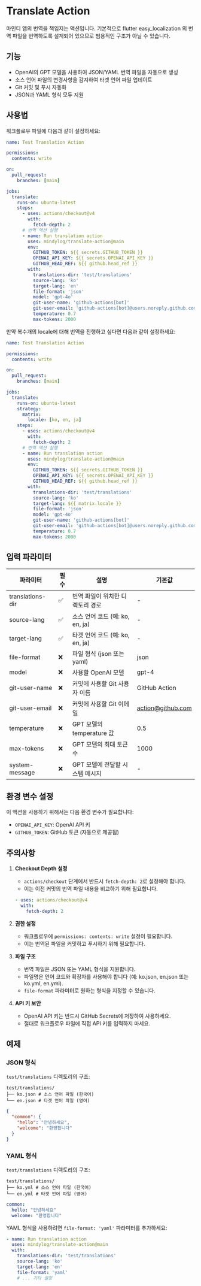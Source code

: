 # Translate Action

마인디 앱의 번역을 책임지는 액션입니다. 기본적으로 flutter easy_localization 의
번역 파일을 번역하도록 설계되어 있으므로 범용적인 구조가 아닐 수 있습니다.

## 기능

- OpenAI의 GPT 모델을 사용하여 JSON/YAML 번역 파일을 자동으로 생성
- 소스 언어 파일의 변경사항을 감지하여 타겟 언어 파일 업데이트
- Git 커밋 및 푸시 자동화
- JSON과 YAML 형식 모두 지원

## 사용법

워크플로우 파일에 다음과 같이 설정하세요:

```yaml
name: Test Translation Action

permissions:
  contents: write

on:
  pull_request:
    branches: [main]

jobs:
  translate:
    runs-on: ubuntu-latest
    steps:
      - uses: actions/checkout@v4
        with:
          fetch-depth: 2
      # 번역 액션 실행
      - name: Run translation action
        uses: mindylog/translate-action@main
        env:
          GITHUB_TOKEN: ${{ secrets.GITHUB_TOKEN }}
          OPENAI_API_KEY: ${{ secrets.OPENAI_API_KEY }}
          GITHUB_HEAD_REF: ${{ github.head_ref }}
        with:
          translations-dir: 'test/translations'
          source-lang: 'ko'
          target-lang: 'en'
          file-format: 'json'
          model: 'gpt-4o'
          git-user-name: 'github-actions[bot]'
          git-user-email: 'github-actions[bot]@users.noreply.github.com'
          temperature: 0.7
          max-tokens: 2000
```

만약 복수개의 locale에 대해 번역을 진행하고 싶다면 다음과 같이 설정하세요:

```yaml
name: Test Translation Action

permissions:
  contents: write

on:
  pull_request:
    branches: [main]

jobs:
  translate:
    runs-on: ubuntu-latest
    strategy:
      matrix:
        locale: [ko, en, ja]
    steps:
      - uses: actions/checkout@v4
        with:
          fetch-depth: 2
      # 번역 액션 실행
      - name: Run translation action
        uses: mindylog/translate-action@main
        env:
          GITHUB_TOKEN: ${{ secrets.GITHUB_TOKEN }}
          OPENAI_API_KEY: ${{ secrets.OPENAI_API_KEY }}
          GITHUB_HEAD_REF: ${{ github.head_ref }}
        with:
          translations-dir: 'test/translations'
          source-lang: 'ko'
          target-lang: ${{ matrix.locale }}
          file-format: 'json'
          model: 'gpt-4o'
          git-user-name: 'github-actions[bot]'
          git-user-email: 'github-actions[bot]@users.noreply.github.com'
          temperature: 0.7
          max-tokens: 2000
```

## 입력 파라미터

| 파라미터         | 필수 | 설명                             | 기본값 |
| ---------------- | ---- | -------------------------------- | ------ |
| translations-dir | ✅   | 번역 파일이 위치한 디렉토리 경로 | -      |
| source-lang      | ✅   | 소스 언어 코드 (예: ko, en, ja)  | -      |
| target-lang      | ✅   | 타겟 언어 코드 (예: ko, en, ja)  | -      |
| file-format      | ❌   | 파일 형식 (json 또는 yaml)       | json   |
| model            | ❌   | 사용할 OpenAI 모델               | gpt-4  |
| git-user-name    | ❌   | 커밋에 사용할 Git 사용자 이름    | GitHub Action |
| git-user-email   | ❌   | 커밋에 사용할 Git 이메일         | action@github.com |
| temperature      | ❌   | GPT 모델의 temperature 값        | 0.5    |
| max-tokens       | ❌   | GPT 모델의 최대 토큰 수          | 1000   |
| system-message   | ❌   | GPT 모델에 전달할 시스템 메시지  | -      |

## 환경 변수 설정

이 액션을 사용하기 위해서는 다음 환경 변수가 필요합니다:

- `OPENAI_API_KEY`: OpenAI API 키
- `GITHUB_TOKEN`: GitHub 토큰 (자동으로 제공됨)

## 주의사항

1. **Checkout Depth 설정**

   - `actions/checkout` 단계에서 반드시 `fetch-depth: 2`로 설정해야 합니다.
   - 이는 이전 커밋의 번역 파일 내용을 비교하기 위해 필요합니다.

   ```yaml
   - uses: actions/checkout@v4
     with:
       fetch-depth: 2
   ```

2. **권한 설정**

   - 워크플로우에 `permissions: contents: write` 설정이 필요합니다.
   - 이는 번역된 파일을 커밋하고 푸시하기 위해 필요합니다.

3. **파일 구조**

   - 번역 파일은 JSON 또는 YAML 형식을 지원합니다.
   - 파일명은 언어 코드와 확장자를 사용해야 합니다 (예: ko.json, en.json 또는 ko.yml, en.yml).
   - `file-format` 파라미터로 원하는 형식을 지정할 수 있습니다.

4. **API 키 보안**
   - OpenAI API 키는 반드시 GitHub Secrets에 저장하여 사용하세요.
   - 절대로 워크플로우 파일에 직접 API 키를 입력하지 마세요.

## 예제

### JSON 형식

`test/translations` 디렉토리의 구조:

```
test/translations/
├── ko.json # 소스 언어 파일 (한국어)
└── en.json # 타겟 언어 파일 (영어)
```

```json
{
  "common": {
    "hello": "안녕하세요",
    "welcome": "환영합니다"
  }
}
```

### YAML 형식

`test/translations` 디렉토리의 구조:

```
test/translations/
├── ko.yml # 소스 언어 파일 (한국어)
└── en.yml # 타겟 언어 파일 (영어)
```

```yaml
common:
  hello: "안녕하세요"
  welcome: "환영합니다"
```

YAML 형식을 사용하려면 `file-format: 'yaml'` 파라미터를 추가하세요:

```yaml
- name: Run translation action
  uses: mindylog/translate-action@main
  with:
    translations-dir: 'test/translations'
    source-lang: 'ko'
    target-lang: 'en'
    file-format: 'yaml'
    # ... 기타 설정
```
